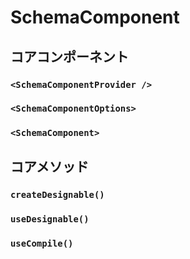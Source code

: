 # SchemaComponent

## コアコンポーネント

### `<SchemaComponentProvider />`

### `<SchemaComponentOptions>`

### `<SchemaComponent>`

## コアメソッド

### `createDesignable()`

### `useDesignable()`

### `useCompile()`